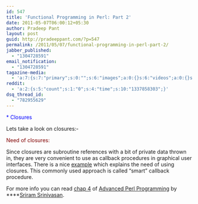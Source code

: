 ```yaml
---
id: 547
title: 'Functional Programming in Perl: Part 2'
date: 2011-05-07T06:00:12+05:30
author: Pradeep Pant
layout: post
guid: http://pradeeppant.com/?p=547
permalink: /2011/05/07/functional-programming-in-perl-part-2/
jabber_published:
  - "1304728591"
email_notification:
  - "1304728591"
tagazine-media:
  - 'a:7:{s:7:"primary";s:0:"";s:6:"images";a:0:{}s:6:"videos";a:0:{}s:11:"image_count";s:1:"0";s:6:"author";s:7:"1995146";s:7:"blog_id";s:7:"1919664";s:9:"mod_stamp";s:19:"2011-05-02 11:27:47";}'
reddit:
  - 'a:2:{s:5:"count";s:1:"0";s:4:"time";s:10:"1337858303";}'
dsq_thread_id:
  - "782955629"
---
```

<span style="color:#0000ff;">* Closures</span>

Lets take a look on closures:-

<span style="color:#800000;">Need of closures:</span>

Since closures are subroutine references with a bit of private data thrown in, they are very convenient to use as callback procedures in graphical user interfaces. There is a nice [example](http://docstore.mik.ua/orelly/perl/advprog/ch04_04.htm) which explains the need of using closures. This commonly used approach is called &#8220;smart&#8221; callback procedure.

For more info you can read [chap 4](http://docstore.mik.ua/orelly/perl/advprog/ch04_01.htm) of [Advanced Perl Programming](http://docstore.mik.ua/orelly/perl/advprog/index.htm) by ****[Sriram Srinivasan](http://www.oreillynet.com/pub/au/647).